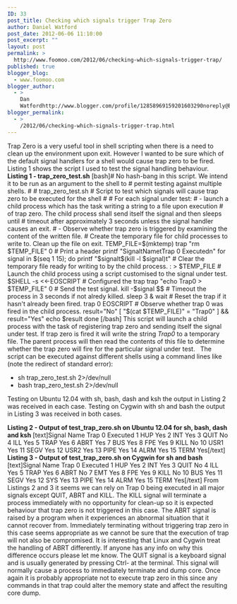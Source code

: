 ```yaml
---
ID: 33
post_title: Checking which signals trigger Trap Zero
author: Daniel Watford
post_date: 2012-06-06 11:10:00
post_excerpt: ""
layout: post
permalink: >
  http://www.foomoo.com/2012/06/checking-which-signals-trigger-trap/
published: true
blogger_blog:
  - www.foomoo.com
blogger_author:
  - >
    Dan
    Watfordhttp://www.blogger.com/profile/12858969159201603290noreply@blogger.com
blogger_permalink:
  - >
    /2012/06/checking-which-signals-trigger-trap.html
---
```

Trap Zero is a very useful tool in shell scripting when there is a need to clean up the environment upon exit. However I wanted to be sure which of the default signal handlers for a shell would cause trap zero to be fired. Listing 1 shows the script I used to test the signal handling behaviour. **Listing 1 - trap_zero_test.sh** [bash]# No hash-bang in this script. We intend it to be run as an argument to the shell to # permit testing against multiple shells. # # trap_zero_test.sh # Script to test which signals will cause trap zero to be executed for the shell # # For each signal under test: # - launch a child process which has the task writing a string to a file upon execution # of trap zero. The child process shall send itself the signal and then sleeps until # timeout after approximately 3 seconds unless the signal handler causes an exit. # - Observe whether trap zero is triggered by examining the content of the written file. # Create the temporary file for child processes to write to. Clean up the file on exit. TEMP_FILE=$(mktemp) trap "rm $TEMP_FILE" 0 # Print a header printf "SignaltNametTrap 0 Executedn" for signal in $(seq 1 15); do printf "$signalt$(kill -l $signal)t" # Clear the temporary file ready for writing to by the child process. : > $TEMP_FILE # Launch the child process using a script customised to the signal under test. $SHELL -s <<-EOSCRIPT # Configured the trap trap "echo Trap0 > $TEMP_FILE" 0 # Send the test signal. kill -$signal $$ # Timeout the process in 3 seconds if not alredy killed. sleep 3 & wait # Reset the trap if it hasn't already been fired. trap 0 EOSCRIPT # Observe whether trap 0 was fired in the child process. result="No" [ "$(cat $TEMP_FILE)" = "Trap0" ] && result="Yes" echo $result done [/bash] This script will launch a child process with the task of registering trap zero and sending itself the signal under test. If trap zero is fired it will write the string *Trap0* to a temporary file. The parent process will then read the contents of this file to determine whether the trap zero will fire for the particular signal under test.   The script can be executed against different shells using a command lines like (note the redirect of standard error): 
*   sh trap_zero_test.sh 2>/dev/null
*   bash trap_zero_test.sh 2>/dev/null

<div>
  Testing on Ubuntu 12.04 with sh, bash, dash and ksh the output in Listing 2 was received in each case. Testing on Cygwin with sh and bash the output in Listing 3 was received in both cases.
</div>

**Listing 2 - Output of test_trap_zero.sh on Ubuntu 12.04 for sh, bash, dash and ksh** [text]Signal Name Trap 0 Executed 1 HUP Yes 2 INT Yes 3 QUIT No 4 ILL Yes 5 TRAP Yes 6 ABRT Yes 7 BUS Yes 8 FPE Yes 9 KILL No 10 USR1 Yes 11 SEGV Yes 12 USR2 Yes 13 PIPE Yes 14 ALRM Yes 15 TERM Yes[/text] **Listing 3 - Output of test_trap_zero.sh on Cygwin for sh and bash** [text]Signal Name Trap 0 Executed 1 HUP Yes 2 INT Yes 3 QUIT No 4 ILL Yes 5 TRAP Yes 6 ABRT No 7 EMT Yes 8 FPE Yes 9 KILL No 10 BUS Yes 11 SEGV Yes 12 SYS Yes 13 PIPE Yes 14 ALRM Yes 15 TERM Yes[/text] From Listings 2 and 3 it seems we can rely on Trap 0 being executed in all major signals except QUIT, ABRT and KILL. The KILL signal will terminate a process immediately with no opportunity for clean-up so it is expected behaviour that trap zero is not triggered in this case. The ABRT signal is raised by a program when it experiences an abnormal situation that it cannot recover from. Immediately terminating without triggering trap zero in this case seems appropriate as we cannot be sure that the execution of trap will not also be compromised. It is interesting that Linux and Cygwin treat the handling of ABRT differently. If anyone has any info on why this difference occurs please let me know. The QUIT signal is a keyboard signal and is usually generated by pressing Ctrl- at the terminal. This signal will normally cause a process to immediately terminate and dump core. Once again it is probably appropriate not to execute trap zero in this since any commands in that trap could alter the memory state and affect the resulting core dump.